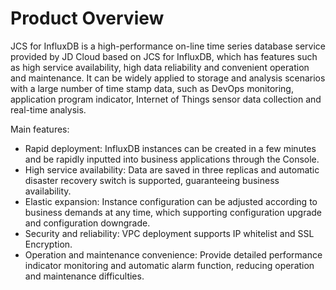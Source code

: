 # Product Overview

JCS for InfluxDB is a high-performance on-line time series database service provided by JD Cloud based on JCS for InfluxDB, which has features such as high service availability, high data reliability and convenient operation and maintenance. It can be widely applied to storage and analysis scenarios with a large number of time stamp data, such as DevOps monitoring, application program indicator, Internet of Things sensor data collection and real-time analysis.

Main features:

- Rapid deployment: InfluxDB instances can be created in a few minutes and be rapidly inputted into business applications through the Console.
- High service availability: Data are saved in three replicas and automatic disaster recovery switch is supported, guaranteeing business availability.
- Elastic expansion: Instance configuration can be adjusted according to business demands at any time, which supporting configuration upgrade and configuration downgrade.
- Security and reliability: VPC deployment supports IP whitelist and SSL Encryption.
- Operation and maintenance convenience: Provide detailed performance indicator monitoring and automatic alarm function, reducing operation and maintenance difficulties.



